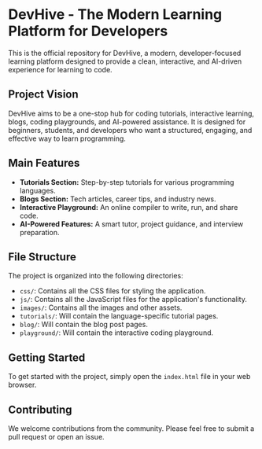 # DevHive - The Modern Learning Platform for Developers

This is the official repository for DevHive, a modern, developer-focused learning platform designed to provide a clean, interactive, and AI-driven experience for learning to code.

## Project Vision

DevHive aims to be a one-stop hub for coding tutorials, interactive learning, blogs, coding playgrounds, and AI-powered assistance. It is designed for beginners, students, and developers who want a structured, engaging, and effective way to learn programming.

## Main Features

*   **Tutorials Section:** Step-by-step tutorials for various programming languages.
*   **Blogs Section:** Tech articles, career tips, and industry news.
*   **Interactive Playground:** An online compiler to write, run, and share code.
*   **AI-Powered Features:** A smart tutor, project guidance, and interview preparation.

## File Structure

The project is organized into the following directories:

*   `css/`: Contains all the CSS files for styling the application.
*   `js/`: Contains all the JavaScript files for the application's functionality.
*   `images/`: Contains all the images and other assets.
*   `tutorials/`: Will contain the language-specific tutorial pages.
*   `blog/`: Will contain the blog post pages.
*   `playground/`: Will contain the interactive coding playground.

## Getting Started

To get started with the project, simply open the `index.html` file in your web browser.

## Contributing

We welcome contributions from the community. Please feel free to submit a pull request or open an issue.